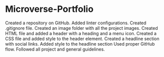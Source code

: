 # Microverse-Portfolio

Created a repository on GitHub.
Added linter configurations.
Created .gitignore file.
Created an image folder with all the project images.
Created HTML file and added a header with a heading and a menu icon.
Created a CSS file and added style to the header element.
Created a headline section with social links.
Added style to the headline section
Used proper GitHub flow.
Followed all project and general guidelines.
